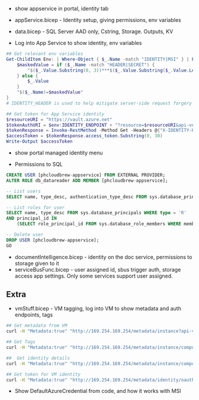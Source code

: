 - show appservice in portal, identity tab
- appService.bicep - Identity setup, giving permissions, env variables
- data.bicep - SQL Server AAD only, Cstring, Storage. Outputs, KV

- Log into App Service to show identity, env variables

```powershell
## Get relevant env variables
Get-ChildItem Env: | Where-Object { $_.Name -match "IDENTITY|MSI" } | ForEach-Object {
    $maskedValue = if ($_.Name -match "HEADER|SECRET") {
        "$($_.Value.Substring(0, 3))***$($_.Value.Substring($_.Value.Length - 3, 3))"
    } else {
        $_.Value
    }
    "$($_.Name)=$maskedValue"
}
# IDENTITY_HEADER is used to help mitigate server-side request forgery (SSRF) attacks.

## Get token for App Service identity
$resourceURI = "https://vault.azure.net"
$tokenAuthURI = $env:IDENTITY_ENDPOINT + "?resource=$resourceURI&api-version=2019-08-01"
$tokenResponse = Invoke-RestMethod -Method Get -Headers @{"X-IDENTITY-HEADER"="$env:IDENTITY_HEADER"} -Uri $tokenAuthURI
$accessToken = $tokenResponse.access_token.Substring(0, 30)
Write-Output $accessToken

```

- show portal managed identity menu

- Permissions to SQL

```sql
CREATE USER [phcloudbrew-appservice] FROM EXTERNAL PROVIDER;
ALTER ROLE db_datareader ADD MEMBER [phcloudbrew-appservice];

-- List users
SELECT name, type_desc, authentication_type_desc FROM sys.database_principals WHERE name = 'phcloudbrew-appservice';

-- List roles for user
SELECT name, type_desc FROM sys.database_principals WHERE type = 'R'
AND principal_id IN
	(SELECT role_principal_id FROM sys.database_role_members WHERE member_principal_id = USER_ID('phcloudbrew-appservice'));

-- Delete user
DROP USER [phcloudbrew-appservice];
GO
```

- documentIntelligence.bicep - identity on the doc service, permissions to storage given to it
- serviceBusFunc.bicep - user assigned id, sbus trigger auth, storage access app settings. Only some services support user assigned.

## Extra

- vmStuff.bicep - VM tagging, log into VM to show metadata and auth endpoints, tags

```bash
## Get metadata from VM
curl -H "Metadata:true" "http://169.254.169.254/metadata/instance?api-version=2021-02-01" -s | jq

## Get Tags
curl -H "Metadata:true" "http://169.254.169.254/metadata/instance/compute/tagsList?api-version=2021-02-01" -s | jq

##  Get identity details
curl -H "Metadata:true" "http://169.254.169.254/metadata/instance/compute/identity?api-version=2021-02-01" -s | jq

## Get token for VM identity
curl -H "Metadata:true" "http://169.254.169.254/metadata/identity/oauth2/token?api-version=2019-08-01&resource=https://management.azure.com/" -s | cut -c -30
```

- Show DefaultAzureCredential from code, and how it works with MSI

